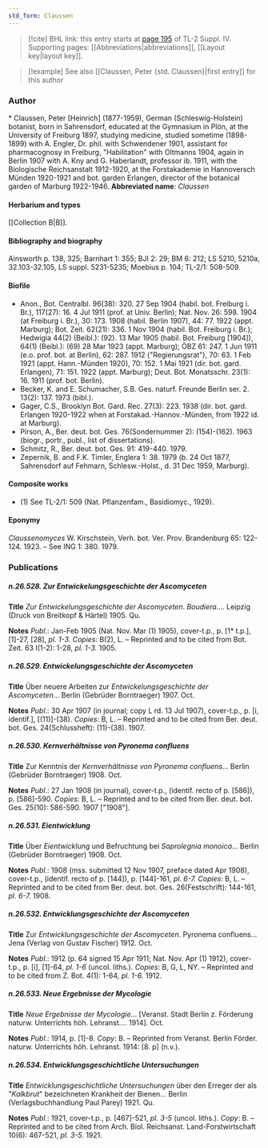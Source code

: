 ```yaml
---
std_form: Claussen
---
```


> [!cite] BHL link: this entry starts at [page 195](https://www.biodiversitylibrary.org/page/33265872) of TL-2 Suppl. IV.
> Supporting pages: [[Abbreviations|abbreviations]], [[Layout key|layout key]].

> [!example] See also [[Claussen, Peter {std. Claussen}|first entry]] for this author

### Author

\* Claussen, Peter \[Heinrich\] (1877-1959), German (Schleswig-Holstein) botanist, born in Sahrensdorf, educated at the Gymnasium in Plön, at the University of Freiburg 1897, studying medicine, studied sometime (1898-1899) with A. Engler, Dr. phil. with Schwendener 1901, assistant for pharmacognosy in Freiburg, "Habilitation" with Oltmanns 1904, again in Berlin 1907 with A. Kny and G. Haberlandt, professor ib. 1911, with the Biologische Reichsanstalt 1912-1920, at the Forstakademie in Hannoversch Münden 1920-1921 and bot. garden Erlangen, director of the botanical garden of Marburg 1922-1946. 
**Abbreviated name**: *Claussen*

#### Herbarium and types

[[Collection B|B]].

#### Bibliography and biography

Ainsworth p. 138, 325; Barnhart 1: 355; BJI 2: 29; BM 6: 212; LS 5210, 5210a, 32.103-32.105, LS suppl. 5231-5235; Moebius p. 104; TL-2/1: 508-509.

#### Biofile

- Anon., Bot. Centralbl. 96(38): 320. 27 Sep 1904 (habil. bot. Freiburg i. Br.), 117(27): 16. 4 Jul 1911 (prof. at Univ. Berlin); Nat. Nov. 26: 598. 1904 (at Freiburg i. Br.), 30: 173. 1908 (habil. Berlin 1907), 44: 77. 1922 (appt. Marburg); Bot. Zeit. 62(21): 336. 1 Nov 1904 (habil. Bot. Freiburg i. Br.); Hedwigia 44(2) (Beibl.): (92). 13 Mar 1905 (habil. Bot. Freiburg \[1904\]), 64(1) (Beibl.): (69) 28 Mar 1923 (appt. Marburg); ÖBZ 61: 247. 1 Jun 1911 (e.o. prof. bot. at Berlin), 62: 287. 1912 ("Regierungsrat"), 70: 63. 1 Feb 1921 (appt. Hann.-Münden 1920), 70: 152. 1 Mai 1921 (dir. bot. gard. Erlangen), 71: 151. 1922 (appt. Marburg); Deut. Bot. Monatsschr. 23(1): 16. 1911 (prof. bot. Berlin).
- Becker, K. and E. Schumacher, S.B. Ges. naturf. Freunde Berlin ser. 2. 13(2): 137. 1973 (bibl.).
- Gager, C.S., Brooklyn Bot. Gard. Rec. 27(3): 223. 1938 (dir. bot. gard. Erlangen 1920-1922 when at Forstakad.-Hannov.-Münden, from 1922 id. at Marburg).
- Pirson, A., Ber. deut. bot. Ges. 76(Sondernummer 2): (154)-(162). 1963 (biogr., portr., publ., list of dissertations).
- Schmitz, R., Ber. deut. bot. Ges. 91: 419-440. 1979.
- Zepernik, B. and F.K. Timler, Englera 1: 38. 1979 (b. 24 Oct 1877, Sahrensdorf auf Fehmarn, Schlesw.-Holst., d. 31 Dec 1959, Marburg).

#### Composite works

- (1) See TL-2/1: 509 (Nat. Pflanzenfam., Basidiomyc., 1929).

#### Eponymy

*Claussenomyces* W. Kirschstein, Verh. bot. Ver. Prov. Brandenburg 65: 122- 124. 1923. – See ING 1: 380. 1979.

### Publications

##### n.26.528. Zur Entwickelungsgeschichte der Ascomyceten

**Title**
*Zur Entwickelungsgeschichte der Ascomyceten*. *Boudiera*.... Leipzig (Druck von Breitkopf & Härtel) 1905. Qu.

**Notes**
*Publ*.: Jan-Feb 1905 (Nat. Nov. Mar (1) 1905), cover-t.p., p. \[1\* t.p.\], \[1\]-27, \[28\], *pl. 1-3.*
*Copies*: B(2), L. – Reprinted and to be cited from Bot. Zeit. 63 I(1-2): 1-28, *pl. 1-3.* 1905.

##### n.26.529. Entwickelungsgeschichte der Ascomyceten

**Title**
Über neuere Arbeiten zur *Entwickelungsgeschichte der Ascomyceten*... Berlin (Gebrüder Borntraeger) 1907. Oct.

**Notes**
*Publ*.: 30 Apr 1907 (in journal; copy L rd. 13 Jul 1907), cover-t.p., p. \[i, identif.\], \[(11)\]-(38).
*Copies*: B, L. – Reprinted and to be cited from Ber. deut. bot. Ges. 24(Schlussheft): (11)-(38). 1907.

##### n.26.530. Kernverhältnisse von Pyronema confluens

**Title**
Zur Kenntnis der *Kernverhältnisse von Pyronema confluens*... Berlin (Gebrüder Borntraeger) 1908. Oct.

**Notes**
*Publ*.: 27 Jan 1908 (in journal), cover-t.p., (identif. recto of p. \[586\]), p. \[586\]-590. *Copies*: B, L. – Reprinted and to be cited from Ber. deut. bot. Ges. 25(10): 586-590. 1907 \["1908"\].

##### n.26.531. Eientwicklung

**Title**
Über *Eientwicklung* und Befruchtung bei *Saprolegnia monoica*... Berlin (Gebrüder Borntraeger) 1908. Oct.

**Notes**
*Publ*.: 1908 (mss. submitted 12 Nov 1907, preface dated Apr 1908), cover-t.p., (identif. recto of p. \[144\]), p. \[144\]-161, *pl. 6-7.* *Copies*: B, L. – Reprinted and to be cited from Ber. deut. bot. Ges. 26(Festschrift): 144-161, *pl. 6-7.* 1908.

##### n.26.532. Entwicklungsgeschichte der Ascomyceten

**Title**
Zur *Entwicklungsgeschichte der Ascomyceten*. Pyronema confluens... Jena (Verlag von Gustav Fischer) 1912. Oct.

**Notes**
*Publ*.: 1912 (p. 64 signed 15 Apr 1911; Nat. Nov. Apr (1) 1912), cover-t.p., p. \[i\], \[1\]-64, *pl. 1-6* (uncol. liths.). *Copies*: B, G, L, NY. – Reprinted and to be cited from Z. Bot. 4(1): 1-64, *pl. 1-6.* 1912.

##### n.26.533. Neue Ergebnisse der Mycologie

**Title**
*Neue Ergebnisse der Mycologie*... \[Veranst. Stadt Berlin z. Förderung naturw. Unterrichts höh. Lehranst.... 1914\]. Oct.

**Notes**
*Publ*.: 1914, p. \[1\]-8. *Copy*: B. – Reprinted from Veranst. Berlin Förder. naturw. Unterrichts höh. Lehranst. 1914: \[8. p\] (n.v.).

##### n.26.534. Entwicklungsgeschichtliche Untersuchungen

**Title**
*Entwicklungsgeschichtliche Untersuchungen* über den Erreger der als "*Kalkbrut*" bezeichneten Krankheit der Bienen... Berlin (Verlagsbuchhandlung Paul Parey) 1921. Qu.

**Notes**
*Publ*.: 1921, cover-t.p., p. \[467\]-521, *pl. 3-5* (uncol. liths.). *Copy*: B. – Reprinted and to be cited from Arch. Biol. Reichsanst. Land-Forstwirtschaft 10(6): 467-521, *pl. 3-5.* 1921.

